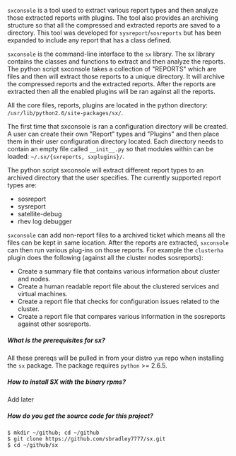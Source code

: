 `sxconsole` is a tool used to extract various report types and then analyze those extracted reports with plugins. The tool also provides an archiving structure so that all the compressed and extracted reports are saved to a directory. This tool was developed for `sysreport`/`sosreports` but has been expanded to include any report that has a class defined.

`sxconsole` is the command-line interface to the `sx` library. The sx library contains the classes and functions to extract and then analyze the reports. The python script sxconsole takes a collection of "REPORTS" which are files and then will extract those reports to a unique directory. It will archive the compressed reports and the extracted reports. After the reports are extracted then all the enabled plugins will be ran against all the reports.

All the core files, reports, plugins are located in the python directory: `/usr/lib/python2.6/site-packages/sx/`.

The first time that sxconsole is ran a configuration directory will be created. A user can create their own "Report" types and "Plugins" and then place them in their user configuration directory located. Each directory needs to contain an empty file called `__init__.py` so that modules within can be loaded: `~/.sx/{sxreports, sxplugins}/`.

The python script sxconsole will extract different report types to an archived directory that the user specifies. The currently supported report types are:

- sosreport
- sysreport
- satellite-debug
- rhev log debugger

`sxconsole` can add non-report files to a archived ticket which means all the files can be kept in same location. After the reports are extracted, `sxconsole` can then run various plug-ins on those reports. For example the `clusterha` plugin does the following (against all the cluster nodes sosreports):

- Create a summary file that contains various information about cluster and nodes.
- Create a human readable report file about the clustered services and virtual machines.
- Create a report file that checks for configuration issues related to the cluster.
- Create a report file that compares various information in the sosreports against other sosreports.

##### What is the prerequisites for sx?
All these prereqs will be pulled in from your distro `yum` repo when installing the `sx` package. The package requires `python` >= 2.6.5.

##### How to install SX with the binary rpms?
Add later

##### How do you get the source code for this project?
```
$ mkdir ~/github; cd ~/github
$ git clone https://github.com/sbradley7777/sx.git
$ cd ~/github/sx
```
